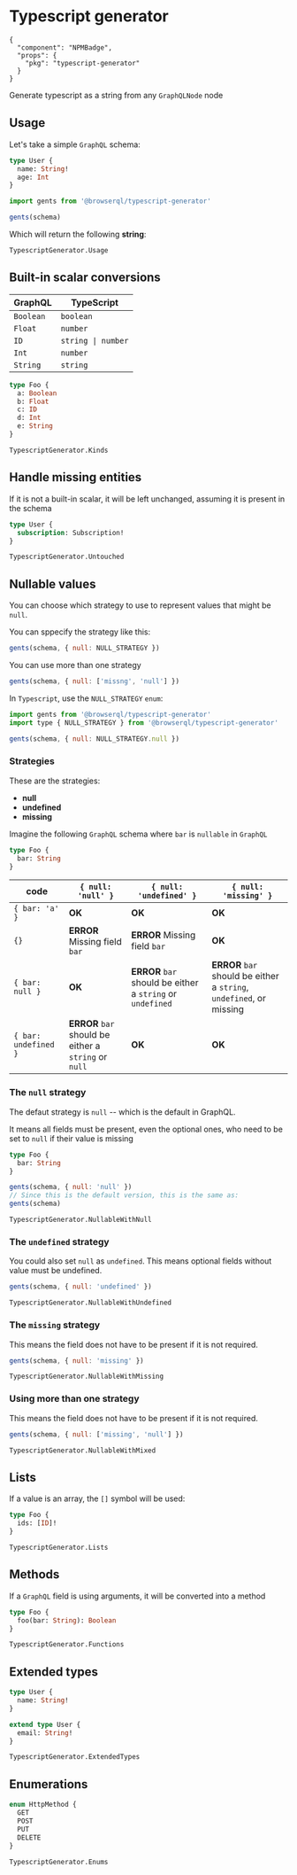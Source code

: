 # Typescript generator

```component
{
  "component": "NPMBadge",
  "props": {
    "pkg": "typescript-generator"
  }
}
```

Generate typescript as a string from any `GraphQLNode` node

## Usage

Let's take a simple `GraphQL` schema:

```graphql
type User {
  name: String!
  age: Int
}
```

```javascript
import gents from '@browserql/typescript-generator'

gents(schema)
```

Which will return the following **string**:

```snapshot
TypescriptGenerator.Usage
```

## Built-in scalar conversions

| GraphQL   | TypeScript         |
| --------- | ------------------ |
| `Boolean` | `boolean`          |
| `Float`   | `number`           |
| `ID`      | `string \| number` |
| `Int`     | `number`           |
| `String`  | `string`           |

```graphql
type Foo {
  a: Boolean
  b: Float
  c: ID
  d: Int
  e: String
}
```

```snapshot
TypescriptGenerator.Kinds
```

## Handle missing entities

If it is not a built-in scalar, it will be left unchanged, assuming it is present in the schema

```graphql
type User {
  subscription: Subscription!
}
```

```snapshot
TypescriptGenerator.Untouched
```

## Nullable values

You can choose which strategy to use to represent values that might be `null`.

You can sppecify the strategy like this:

```javascript
gents(schema, { null: NULL_STRATEGY })
```

You can use more than one strategy

```javascript
gents(schema, { null: ['missng', 'null'] })
```

In `Typescript`, use the `NULL_STRATEGY` `enum`:

```javascript
import gents from '@browserql/typescript-generator'
import type { NULL_STRATEGY } from '@browserql/typescript-generator'

gents(schema, { null: NULL_STRATEGY.null })
```

### Strategies

These are the strategies:

- **null**
- **undefined**
- **missing**

Imagine the following `GraphQL` schema where `bar` is `nullable` in `GraphQL`

```graphql
type Foo {
  bar: String
}
```

| code                 | `{ null: 'null' }`                                    | `{ null: 'undefined' }`                                    | `{ null: 'missing' }`                                                |
| -------------------- | ----------------------------------------------------- | ---------------------------------------------------------- | -------------------------------------------------------------------- |
| `{ bar: 'a' }`       | **OK**                                                | **OK**                                                     | **OK**                                                               |
| `{}`                 | **ERROR** Missing field `bar`                         | **ERROR** Missing field `bar`                              | **OK**                                                               |
| `{ bar: null }`      | **OK**                                                | **ERROR** `bar` should be either a `string` or `undefined` | **ERROR** `bar` should be either a `string`, `undefined`, or missing |
| `{ bar: undefined }` | **ERROR** `bar` should be either a `string` or `null` | **OK**                                                     | **OK**                                                               |

### The `null` strategy

The defaut strategy is `null` -- which is the default in GraphQL.

It means all fields must be present, even the optional ones, who need to be set to `null` if their value is missing

```graphql
type Foo {
  bar: String
}
```

```javascript
gents(schema, { null: 'null' })
// Since this is the default version, this is the same as:
gents(schema)
```

```snapshot
TypescriptGenerator.NullableWithNull
```

### The `undefined` strategy

You could also set `null` as `undefined`. This means optional fields without value must be undefined.

```javascript
gents(schema, { null: 'undefined' })
```

```snapshot
TypescriptGenerator.NullableWithUndefined
```

### The `missing` strategy

This means the field does not have to be present if it is not required.

```javascript
gents(schema, { null: 'missing' })
```

```snapshot
TypescriptGenerator.NullableWithMissing
```

### Using more than one strategy

This means the field does not have to be present if it is not required.

```javascript
gents(schema, { null: ['missing', 'null'] })
```

```snapshot
TypescriptGenerator.NullableWithMixed
```

## Lists

If a value is an array, the `[]` symbol will be used:

```graphql
type Foo {
  ids: [ID]!
}
```

```snapshot
TypescriptGenerator.Lists
```

## Methods

If a `GraphQL` field is using arguments, it will be converted into a method

```graphql
type Foo {
  foo(bar: String): Boolean
}
```

```snapshot
TypescriptGenerator.Functions
```

## Extended types

```graphql
type User {
  name: String!
}

extend type User {
  email: String!
}
```

```snapshot
TypescriptGenerator.ExtendedTypes
```

## Enumerations

```graphql
enum HttpMethod {
  GET
  POST
  PUT
  DELETE
}
```

```snapshot
TypescriptGenerator.Enums
```
